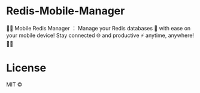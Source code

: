 # Redis-Mobile-Manager
🚀🚀 Mobile Redis Manager ：  Manage your Redis databases 💾 with ease on your mobile device! Stay connected 🌐 and productive ⚡ anytime, anywhere! 🌟🎉


# License
MIT © [<NAME>](https://github.com/QuanBaia/redis_mobile_manager/LICENSE)
